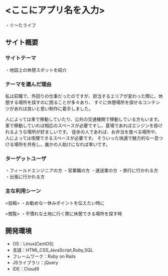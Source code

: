 # <ここにアプリ名を入力>
・ぐ～たライフ

## サイト概要
### サイトテーマ
・地図上の休憩スポットを紹介

### テーマを選んだ理由
私は前職で、外回りの仕事だったのですが、担当するエリアが変わった際に、休憩する場所を探すのに困ることが多々あり、
すぐに休憩場所を探せるコンテンツがあれば良いと思い制作に着手しました。

人によっては車で移動していたり、公共の交通機関で移動している方もいます。
車で移動していれば相応のスペースが必要ですし、夏場であればエンジンを掛けれるような場所が好ましいです。
徒歩の人であれば、お弁当を食べる場所や、人によっては喫煙できるスペースが必要です。
そういった快適で魅力的な一息つける場所を共有し、誰かの人助けになれば幸いです。

### ターゲットユーザ
・フィールドエンジニアの方
・営業職の方
・運送業の方
・旅行に行かれる方
・出張に行かれる方

### 主な利用シーン
<投稿>
・お勧めな一休みポイントを伝えたい時に

<閲覧>
・不慣れな土地に行く際に休憩できる場所を探す時


## 開発環境
- OS：Linux(CentOS) 
- 言語：HTML,CSS,JavaScript,Ruby,SQL
- フレームワーク：Ruby on Rails
- JSライブラリ：jQuery
- IDE：Cloud9
